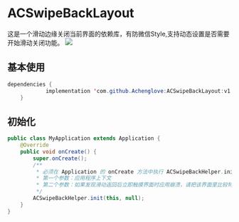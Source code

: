 # ACSwipeBackLayout
这是一个滑动边缘关闭当前界面的依赖库，有防微信Style,支持动态设置是否需要开始滑动关闭功能。
[![](https://jitpack.io/v/Achenglove/ACSwipeBackLayout.svg)](https://jitpack.io/#Achenglove/ACSwipeBackLayout)

## 基本使用
```java
dependencies {
	        implementation 'com.github.Achenglove:ACSwipeBackLayout:v1.0.1'
	}
```

## 初始化
```java
public class MyApplication extends Application {
    @Override
    public void onCreate() {
        super.onCreate();
        /**
         * 必须在 Application 的 onCreate 方法中执行 ACSwipeBackHelper.init 来初始化滑动返回
         * 第一个参数：应用程序上下文
         * 第二个参数：如果发现滑动返回后立即触摸界面时应用崩溃，请把该界面里比较特殊的 View 的 class 添加到该集合中，目前在库中已经添加了 WebView 和 SurfaceView
         */
        ACSwipeBackHelper.init(this, null);
    }
}
```
